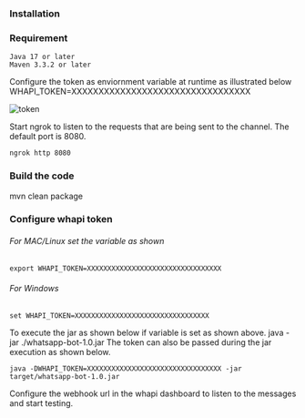 ### Installation

### Requirement
    Java 17 or later
    Maven 3.3.2 or later

Configure the token as enviornment variable at runtime as illustrated below
WHAPI_TOKEN=XXXXXXXXXXXXXXXXXXXXXXXXXXXXXXXXX

![token](https://github.com/user-attachments/assets/98b624da-bf0e-474a-bce1-81384e103faa)



Start ngrok to listen to the requests that are being sent to the channel. The default port is 8080.
   
    ngrok http 8080

### Build the code 
mvn clean package 
### Configure whapi token
###### For MAC/Linux set the variable as shown 
    export WHAPI_TOKEN=XXXXXXXXXXXXXXXXXXXXXXXXXXXXXXXXX
###### For Windows
    set WHAPI_TOKEN=XXXXXXXXXXXXXXXXXXXXXXXXXXXXXXXXX

To execute the jar as shown below if variable is set as shown above. 
    java -jar ./whatsapp-bot-1.0.jar
The token can also be passed during the jar execution as shown below.

    java -DWHAPI_TOKEN=XXXXXXXXXXXXXXXXXXXXXXXXXXXXXXXXX -jar target/whatsapp-bot-1.0.jar

Configure the webhook url in the whapi dashboard to listen to the messages and start testing.



 
